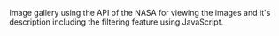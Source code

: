 Image gallery using the API of the NASA for viewing the images and it's description including the filtering feature using JavaScript.
